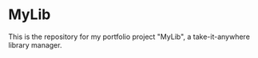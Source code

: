 # MyLib
This is the repository for my portfolio project "MyLib", a take-it-anywhere library manager.
